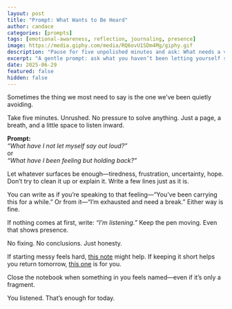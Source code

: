 ```yaml
---
layout: post
title: "Prompt: What Wants to Be Heard"
author: candace
categories: [prompts]
tags: [emotional-awareness, reflection, journaling, presence]
image: https://media.giphy.com/media/RQ6ovU1SDm4Mg/giphy.gif
description: "Pause for five unpolished minutes and ask: What needs a voice right now? A soft, presence-first journaling invitation."
excerpt: "A gentle prompt: ask what you haven’t been letting yourself say—and offer it a few honest lines, without needing to fix anything."
date: 2025-06-29
featured: false
hidden: false
---
```


Sometimes the thing we most need to say is the one we’ve been quietly avoiding.

Take five minutes. Unrushed. No pressure to solve anything. Just a page, a breath, and a little space to listen inward.

**Prompt:**  
*“What have I not let myself say out loud?”*  
or  
*“What have I been feeling but holding back?”*

Let whatever surfaces be enough—tiredness, frustration, uncertainty, hope. Don’t try to clean it up or explain it. Write a few lines just as it is.

You can write as if you’re speaking to that feeling—“You’ve been carrying this for a while.” Or from it—“I’m exhausted and need a break.” Either way is fine.

If nothing comes at first, write: *“I’m listening.”* Keep the pen moving. Even that shows presence.

No fixing. No conclusions. Just honesty.

If starting messy feels hard, [this note](/start-where-you-are/) might help. If keeping it short helps you return tomorrow, [this one](/a-few-lines-a-day/) is for you.

Close the notebook when something in you feels named—even if it’s only a fragment.

You listened. That’s enough for today.
